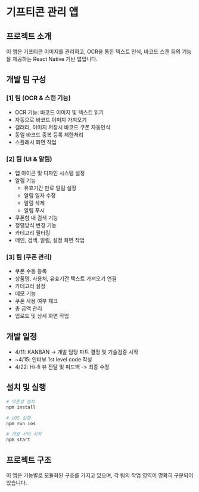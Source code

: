 # 기프티콘 관리 앱

## 프로젝트 소개
이 앱은 기프티콘 이미지를 관리하고, OCR을 통한 텍스트 인식, 바코드 스캔 등의 기능을 제공하는 React Native 기반 앱입니다.

## 개발 팀 구성

### [1] 팀 (OCR & 스캔 기능)
- OCR 기능: 바코드 이미지 및 텍스트 읽기
- 자동으로 바코드 이미지 가져오기
- 갤러리, 이미지 저장시 바코드 쿠폰 자동인식
- 동일 바코드 중복 등록 제한처리
- 스플래시 화면 작업

### [2] 팀 (UI & 알림)
- 앱 아이콘 및 디자인 시스템 설정
- 알림 기능
  - 유효기간 만료 알림 설정
  - 알림 일자 수정
  - 알림 삭제
  - 알림 푸시
- 쿠폰함 내 검색 기능
- 정렬방식 변경 기능
- 카테고리 필터링
- 메인, 검색, 알림, 설정 화면 작업

### [3] 팀 (쿠폰 관리)
- 쿠폰 수동 등록
- 상품명, 사용처, 유효기간 텍스트 가져오기 연결
- 카테고리 설정
- 메모 기능
- 쿠폰 사용 여부 체크
- 총 금액 관리
- 업로드 및 상세 화면 작업

## 개발 일정
- 4/11: KANBAN -> 개발 담당 파트 결정 및 기술검증 시작
- ~4/15: 인터뷰 1st level code 작성
- 4/22: Hi-fi 뷰 전달 및 피드백 -> 최종 수정

## 설치 및 실행

```bash
# 의존성 설치
npm install

# iOS 실행
npm run ios

# 개발 서버 시작
npm start
```

## 프로젝트 구조

이 앱은 기능별로 모듈화된 구조를 가지고 있으며, 각 팀의 작업 영역이 명확히 구분되어 있습니다.
